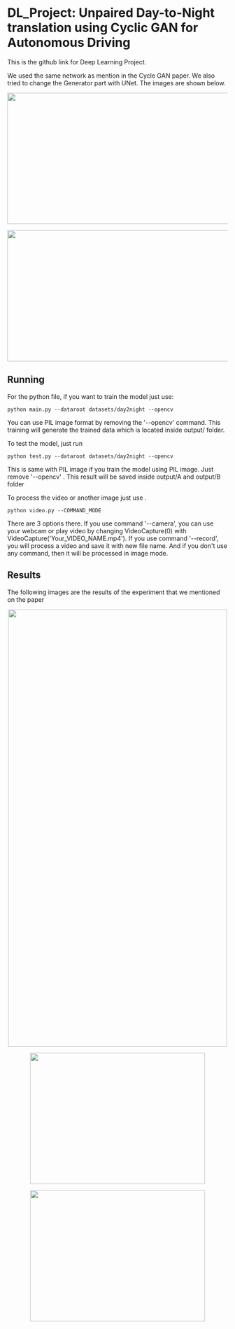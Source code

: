 # DL_Project: Unpaired Day-to-Night translation using Cyclic GAN for Autonomous Driving

This is the github link for Deep Learning Project.

We used the same network as mention in the Cycle GAN paper. We also tried to change the Generator part with UNet. The images are shown below.

<p align="center">
  <img width="600" height="300" src="https://user-images.githubusercontent.com/36017469/52666029-5cd42c80-2f0d-11e9-9ccb-334281254c9e.jpg">
</p>

<p align="center">
  <img width="600" height="300" src="https://user-images.githubusercontent.com/36017469/52666503-c0ab2500-2f0e-11e9-89d2-03275887d026.jpg">
</p>


## Running
For the python file, if you want to train the model just use: 
```
python main.py --dataroot datasets/day2night --opencv
```
You can use PIL image format by removing the '--opencv' command. This training will generate the trained data which is located inside output/ folder.

To test the model, just run 
```
python test.py --dataroot datasets/day2night --opencv
```
This is same with PIL image if you train the model using PIL image. Just remove '--opencv' . This result will be saved inside output/A and output/B folder

To process the video or another image just use .
```
python video.py --COMMAND_MODE
```
There are 3 options there. If you use command '--camera', you can use your webcam or play video by changing VideoCapture(0) with VideoCapture('Your_VIDEO_NAME.mp4'). If you use command '--record', you will process a video and save it with new file name. And if you don't use any command, then it will be processed in image mode.


## Results
The following images are the results of the experiment that we mentioned on the paper

<p align="center">
  <img width="500" height="1000" src="https://user-images.githubusercontent.com/36017469/52666929-d79e4700-2f0f-11e9-974d-ea72045d32ef.jpg">
</p>

<p align="center">
  <img width="400" height="300" src="https://user-images.githubusercontent.com/36017469/52669669-f18f5800-2f16-11e9-93aa-3733a4faae8f.png">
</p>

<p align="center">
  <img width="400" height="300" src="https://user-images.githubusercontent.com/36017469/52669759-3f0bc500-2f17-11e9-9041-762af8b5929f.png">
</p>


